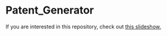 # Patent_Generator

If you are interested in this repository, check out [this slideshow. ](https://docs.google.com/presentation/d/1Iq2Q2GB-GWaLM74o-98OGlWR0XKIw6vI7g4HE_YiQSI/edit?usp=sharing)

